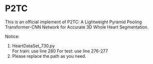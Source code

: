 # P2TC
This is an official implement of P2TC: A Lightweight Pyramid Pooling Transformer-CNN Network for Accurate 3D Whole Heart Segmentation. 

Notice:
1. HeartDataSet_730.py  
  For train: use line 280
  For test: use line 276-277
2. Please replace the path as you need.
